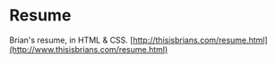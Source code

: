 Resume
======

Brian's resume, in HTML & CSS. [http://thisisbrians.com/resume.html](http://www.thisisbrians.com/resume.html)